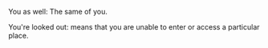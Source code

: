You as well: The same of you.

You're looked out: means that you are unable to enter or access a particular place.